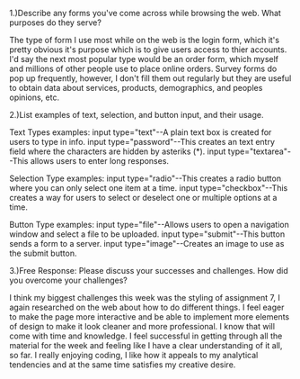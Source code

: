 1.)Describe any forms you've come across while browsing the web. What purposes do they serve?

The type of form I use most while on the web is the login form, which it's pretty obvious it's purpose which is to give users access to thier accounts. 
I'd say the next most popular type would be an order form, which myself and millions of other people use to place online orders. Survey forms do pop up frequently, however, I don't fill them out regularly but they are useful to obtain data about services, products, demographics, and peoples opinions, etc. 


2.)List examples of text, selection, and button input, and their usage.

Text Types examples:
input type="text"--A plain text box is created for users to type in info. 
input type="password"--This creates an text entry field where the characters are hidden by asteriks (*). 
input type="textarea"--This allows users to enter long responses. 

Selection Type examples:
input type="radio"--This creates a radio button where you can only select one item at a time.
input type="checkbox"--This creates a way for users to select or deselect one or multiple options at a time. 

Button Type examples:
input type="file"--Allows users to open a navigation window and select a file to be uploaded.
input type="submit"--This button sends a form to a server. 
input type="image"--Creates an image to use as the submit button. 



3.)Free Response: Please discuss your successes and challenges.  How did you overcome your challenges?

I think my biggest challenges this week was the styling of assignment 7, I again researched on the web about how to do different things. I feel eager to make the page more interactive and be able to implement more elements of design to make it look cleaner and more professional. I know that will come with time and knowledge. 
 I feel successful in getting through all the material for the week and feeling like I have a clear understanding of it all, so far. I really enjoying coding, I like how it appeals to my analytical tendencies and at the same time satisfies my creative desire. 